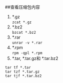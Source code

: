 ##查看压缩包内容
1. \*.gz<br/>
 `zcat *.gz`
2. \*.bz2<br/>
 `bzcat *.bz2`
3. \*.rar<br/>
 `unrar -v *.rar`
4. \*.rpm<br/>
 `rpm -qpl *.rpm`
5. \*.tar, \*.tar.gz和 \*.tar.bz2<br/>
````
tar tf *.tar
tar tzf *.tar.gz
tar tjf *.tar.bz2
````
